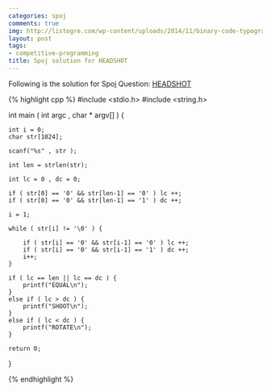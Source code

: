 ```yaml
---
categories: spoj
comments: true
img: http://listogre.com/wp-content/uploads/2014/11/binary-code-typography-hd-wallpaper-1920x1080-2619-672x372.png
layout: post
tags:
- competitive-programming
title: Spoj solution for HEADSHOT
---
```


Following is the solution for Spoj Question: [HEADSHOT](http://www.spoj.com/problems/HEADSHOT/)

{% highlight cpp %}
#include <stdio.h>
#include <string.h>

int main ( int argc , char * argv[] ) {

	int i = 0;
	char str[1024];

	scanf("%s" , str );

	int len = strlen(str);

	int lc = 0 , dc = 0;

	if ( str[0] == '0' && str[len-1] == '0' ) lc ++;
	if ( str[0] == '0' && str[len-1] == '1' ) dc ++;

	i = 1;

	while ( str[i] != '\0' ) {
	
		if ( str[i] == '0' && str[i-1] == '0' ) lc ++;
		if ( str[i] == '0' && str[i-1] == '1' ) dc ++;
		i++;
	}

	if ( lc == len || lc == dc ) {
		printf("EQUAL\n");
	}
	else if ( lc > dc ) {
		printf("SHOOT\n");
	}
	else if ( lc < dc ) {
		printf("ROTATE\n");
	}
	
	return 0;
}

{% endhighlight %}